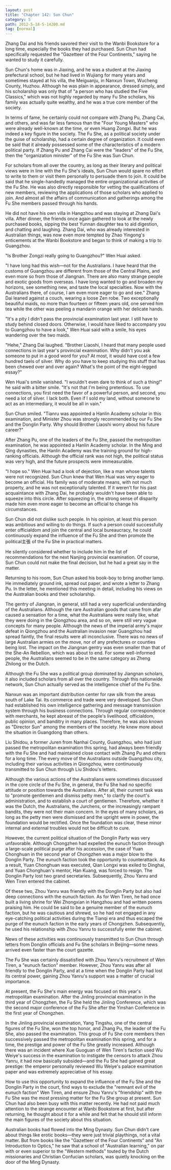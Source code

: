 ```yaml
---
layout: post
title: "Chapter 142: Sun Chun"
category: 5
path: 2012-5-18-5-14200.md
tag: [normal]
---
```


Zhang Dai and his friends savored their visit to the Wanbi Bookstore for a long time, especially the books they had purchased. Sun Chun had specifically requested the "Gazetteer of the Four Continents," saying he wanted to study it carefully.

Sun Chun's home was in Jiaxing, and he was a student at the Jiaxing prefectural school, but he had lived in Wujiang for many years and sometimes stayed at his villa, the Meiguanju, in Nanxun Town, Wucheng County, Huzhou. Although he was plain in appearance, dressed simply, and his scholarship was only that of "a person who has studied the Five Classics," which was not highly regarded by many Fu She scholars, his family was actually quite wealthy, and he was a true core member of the society.

In terms of fame, he certainly could not compare with Zhang Pu, Zhang Cai, and others, and was far less famous than the "Four Young Masters" who were already well-known at the time, or even Huang Zongxi. But he was indeed a key figure in the society. The Fu She, as a political society under the guise of scholarship, had a certain degree of organization. It could even be said that it already possessed some of the characteristics of a modern political party. If Zhang Pu and Zhang Cai were the "leaders" of the Fu She, then the "organization minister" of the Fu She was Sun Chun.

For scholars from all over the country, as long as their literary and political views were in line with the Fu She's ideals, Sun Chun would spare no effort to write to them or visit them personally to persuade them to join. It could be said that he single-handedly managed the entire organizational activities of the Fu She. He was also directly responsible for vetting the qualifications of new members, reviewing the applications of those scholars who applied to join. And almost all the affairs of communication and gatherings among the Fu She members passed through his hands.

He did not have his own villa in Hangzhou and was staying at Zhang Dai's villa. After dinner, the friends once again gathered to look at the newly purchased books, sipping the best Yunnan daughter tea to aid digestion, and chatting and laughing. Zhang Dai, who was already interested in Australian things, was now even more tempted by Zhao Yingong's enticements at the Wanbi Bookstore and began to think of making a trip to Guangzhou.

"Is Brother Zongzi really going to Guangzhou?" Wen Huai asked.

"I have long had this wish—not for the Australians. I have heard that the customs of Guangzhou are different from those of the Central Plains, and even more so from those of Jiangnan. There are also many strange people and exotic goods from overseas. I have long wanted to go and broaden my horizons, see something new, and taste the local specialties. Now with the Australians there, of course, I am even more eager to go and see." Zhang Dai leaned against a couch, wearing a loose Zen robe. Two exceptionally beautiful maids, no more than fourteen or fifteen years old, one served him tea while the other was peeling a mandarin orange with her delicate hands.

"It's a pity I didn't pass the provincial examination last year. I still have to study behind closed doors. Otherwise, I would have liked to accompany you to Guangzhou to have a look," Wen Huai said with a smile, his eyes wandering over the two maids.

"Hehe," Zhang Dai laughed. "Brother Liaoshi, I heard that many people used connections in last year's provincial examination. Why didn't you ask someone to put in a good word for you? At most, it would have cost a few hundred taels of silver. Why do you have to keep studying this stuff that has been chewed over and over again? What's the point of the eight-legged essay?"

Wen Huai's smile vanished. "I wouldn't even dare to think of such a thing!" he said with a bitter smile. "It's not that I'm being pretentious. To use connections, you first need the favor of a powerful person, and second, you need a lot of silver. I lack both. Even if I sold my land, without someone to act as an intermediary, it would be all in vain."

Sun Chun smiled. "Tianru was appointed a Hanlin Academy scholar in this examination, and Minister Zhou was strongly recommended by our Fu She and the Donglin Party. Why should Brother Liaoshi worry about his future career?"

After Zhang Pu, one of the leaders of the Fu She, passed the metropolitan examination, he was appointed a Hanlin Academy scholar. In the Ming and Qing dynasties, the Hanlin Academy was the training ground for high-ranking officials. Although the official rank was not high, the political status was very high, and the future prospects were immeasurable.

"I hope so." Wen Huai had a look of dejection, like a man whose talents were not recognized. Sun Chun knew that Wen Huai was very eager to become an official. His family was of moderate means, with not much property, and he was not exceptionally talented. If it weren't for his past acquaintance with Zhang Dai, he probably wouldn't have been able to squeeze into this circle. After squeezing in, the strong sense of disparity made him even more eager to become an official to change his circumstances.

Sun Chun did not dislike such people. In his opinion, at least this person was ambitious and willing to do things. If such a person could successfully enter officialdom and join the central and local bureaucracy, he could continuously expand the influence of the Fu She and then promote the political主張 of the Fu She in practical matters.

He silently considered whether to include him in the list of recommendations for the next Nanjing provincial examination. Of course, Sun Chun could not make the final decision, but he had a great say in the matter.

Returning to his room, Sun Chun asked his book-boy to bring another lamp. He immediately ground ink, spread out paper, and wrote a letter to Zhang Pu. In the letter, he mentioned this meeting in detail, including his views on the Australian books and their scholarship.

The gentry of Jiangnan, in general, still had a very superficial understanding of the Australians. Although the rare Australian goods that came from afar caused a sensation for a time, what the Australians were really like, what they were doing in the Qiongzhou area, and so on, were still very vague concepts for many people. Although the news of the imperial army's major defeat in Qiongzhou and the Australian invasion near Guangzhou had spread faintly, the final results were all inconclusive. There was no news of large Australian armies on the move, nor of any prefectures or counties being lost. The impact on the Jiangnan gentry was even smaller than that of the She-An Rebellion, which was about to end. For some well-informed people, the Australians seemed to be in the same category as Zheng Zhilong or the Dutch.

Although the Fu She was a political group dominated by Jiangnan scholars, it also included scholars from all over the country. Through this nationwide network, Sun Chun actually served as the intelligence chief of the Fu She.

Nanxun was an important distribution center for raw silk from the areas south of Lake Tai. Its commerce and trade were very developed. Sun Chun had established his own intelligence gathering and message transmission system through his business connections. Through regular correspondence with merchants, he kept abreast of the people's livelihood, officialdom, public opinion, and banditry in many places. Therefore, he was also known as "Director Sun" among the members of the society. He knew more about the situation in Guangdong than others.

Liu Shidou, a former Juren from Nanhai County, Guangzhou, who had just passed the metropolitan examination this spring, had always been friendly with the Fu She and had maintained close contact with Zhang Pu and others for a long time. The every move of the Australians outside Guangzhou city, including their various activities in Qiongzhou, were continuously transmitted to Sun Chun through Liu Shidou's letters.

Although the various actions of the Australians were sometimes discussed in the core circle of the Fu She, in general, the Fu She had no specific attitude or position towards the Australians. After all, their current task was to "promote gentlemen and dismiss petty men," to clarify the court's administration, and to establish a court of gentlemen. Therefore, whether it was the Dutch, the Australians, the Jurchens, or the increasingly rampant bandits, they were not their main concern. In the eyes of many scholars, as long as the petty men were dismissed and the upright were in power, the foundation would be rectified. Once the foundation was clear, these minor internal and external troubles would not be difficult to cure.

However, the current political situation of the Donglin Party was very unfavorable. Although Chongzhen had expelled the eunuch faction through a large-scale political purge after his accession, the case of Yuan Chonghuan in the second year of Chongzhen was a major blow to the Donglin Party. The eunuch faction took the opportunity to counterattack. As a result, Yuan Chonghuan was executed, Qian Longxi was exiled to Dinghai, and Yuan Chonghuan's mentor, Han Kuang, was forced to resign. The Donglin Party lost two grand secretaries. Subsequently, Zhou Yanru and Wen Tiren entered the cabinet.

Of these two, Zhou Yanru was friendly with the Donglin Party but also had deep connections with the eunuch faction. As for Wen Tiren, he had once built a living shrine for Wei Zhongxian in Hangzhou and had written poems praising him. He could be said to be a genuine member of the eunuch faction, but he was cautious and shrewd, so he had not engaged in any eye-catching political activities during the Tianqi era and thus escaped the purge of the eunuch faction in the early years of Chongzhen. Subsequently, he used his relationship with Zhou Yanru to successfully enter the cabinet.

News of these activities was continuously transmitted to Sun Chun through letters from Donglin officials and Fu She scholars in Beijing—some news arrived even faster than the court gazette.

The Fu She was certainly dissatisfied with Zhou Yanru's recruitment of Wen Tiren, a "eunuch faction" member. However, Zhou Yanru was after all friendly to the Donglin Party, and at a time when the Donglin Party had lost its central power, gaining Zhou Yanru's support was a matter of crucial importance.

At present, the Fu She's main energy was focused on this year's metropolitan examination. After the Jinling provincial examination in the third year of Chongzhen, the Fu She held the Jinling Conference, which was the second major conference of the Fu She after the Yinshan Conference in the first year of Chongzhen.

In the Jinling provincial examination, Yang Tingshu, one of the central figures of the Fu She, won the top honor, and Zhang Pu, the leader of the Fu She, also passed the examination. This group of Fu She core members then successively passed the metropolitan examination this spring, and for a time, the prestige and power of the Fu She greatly increased. Although there was an incident where Xue Guoguan of Wen Tiren's faction used Wu Weiye's success in the examination to instigate the censors to attack Zhou Yanru, it had now basically subsided—and the Fu She had gained great prestige: the emperor personally reviewed Wu Weiye's palace examination paper and was extremely appreciative of his essay.

How to use this opportunity to expand the influence of the Fu She and the Donglin Party in the court, find ways to exclude the "remnant evil of the eunuch faction" Wen Tiren, and ensure Zhou Yanru's "friendship" with the Fu She was the most pressing matter for the Fu She group at present. Sun Chun had also been busy with this matter recently. He had not paid much attention to the strange encounter at Wanbi Bookstore at first, but after returning, he thought about it for a while and felt that he should still inform the main figures of the society about this situation.

Australian books had flowed into the Ming Dynasty. Sun Chun didn't care about things like erotic books—they were just trivial playthings, not a vital matter. But from books like the "Gazetteer of the Four Continents" and "An Introduction to Optics," he saw that a school of "Australian learning," on par with or even superior to the "Western methods" touted by the Dutch missionaries and Christian Confucian scholars, was quietly knocking on the door of the Ming Dynasty.